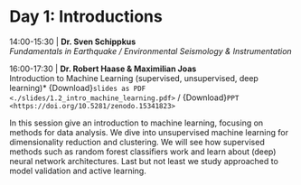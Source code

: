 # Day 1: Introductions

14:00-15:30 | **Dr. Sven Schippkus** \
*Fundamentals in Earthquake / Environmental Seismology & Instrumentation*

16:00-17:30 | **Dr. Robert Haase & Maximilian Joas** \
Introduction to Machine Learning (supervised, unsupervised, deep learning)* {Download}`slides as PDF <./slides/1.2_intro_machine_learning.pdf>` / {Download}`PPT <https://doi.org/10.5281/zenodo.15341823>`

In this session give an introduction to machine learning, focusing on methods for data analysis. We dive into unsupervised machine learning for dimensionality reduction and clustering. We will see how supervised methods such as  random forest classifiers work and learn about (deep) neural network architectures. Last but not least we study approached to model validation and active learning.
